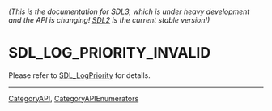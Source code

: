 ###### (This is the documentation for SDL3, which is under heavy development and the API is changing! [SDL2](https://wiki.libsdl.org/SDL2/) is the current stable version!)
# SDL_LOG_PRIORITY_INVALID

Please refer to [SDL_LogPriority](SDL_LogPriority) for details.

----
[CategoryAPI](CategoryAPI), [CategoryAPIEnumerators](CategoryAPIEnumerators)

